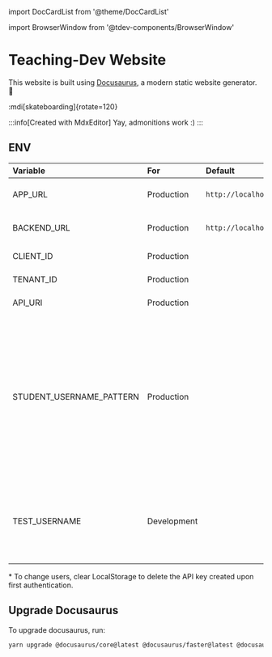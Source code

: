 import DocCardList from '@theme/DocCardList'

import BrowserWindow from '@tdev-components/BrowserWindow'

# Teaching-Dev Website

This website is built using [Docusaurus](https://docusaurus.io/), a modern static website generator. 🚀

:mdi[skateboarding]{rotate=120}

<DocCardList />

<BrowserWindow />

:::info[Created with MdxEditor]
Yay, admonitions work :)
:::

## ENV

| Variable                   | For         | Default                 | Example             | Description                                                                                                                                                        |
| :------------------------- | :---------- | :---------------------- | :------------------ | :----------------------------------------------------------------------------------------------------------------------------------------------------------------- |
| APP\_URL                   | Production  | `http://localhost:3000` |                     | Domain of the hosted app                                                                                                                                           |
| BACKEND\_URL               | Production  | `http://localhost:3002` |                     | Url of the API Endpoint                                                                                                                                            |
| CLIENT\_ID                 | Production  |                         |                     | Azure ID: Client ID                                                                                                                                                |
| TENANT\_ID                 | Production  |                         |                     | Azure AD: Tenant Id                                                                                                                                                |
| API\_URI                   | Production  |                         |                     | Azure AD: API Url                                                                                                                                                  |
| STUDENT\_USERNAME\_PATTERN | Production  |                         | `@edu`              | Users with usernames matching this RegExp pattern are displayed as students (regardless of admin status). If unset, all non-admin users are displayed as students. |
| TEST\_USERNAME             | Development |                         | `admin.bar@bazz.ch` | To log in offline. Must correspond to a user email found in the API's database.\*                                                                                  |

\* To change users, clear LocalStorage to delete the API key created upon first authentication.<br />

## Upgrade Docusaurus

To upgrade docusaurus, run:

```bash
yarn upgrade @docusaurus/core@latest @docusaurus/faster@latest @docusaurus/preset-classic@latest @docusaurus/theme-classic@latest @docusaurus/theme-common@latest @docusaurus/module-type-aliases@latest @docusaurus/plugin-rsdoctor@latest @docusaurus/tsconfig@latest @docusaurus/types@latest
```